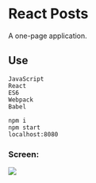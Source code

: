 # React Posts
A one-page application.

## Use
```
JavaScript
React
ES6
Webpack
Babel

```
```
npm i
npm start
localhost:8080

```
### Screen:
![](http://image.prntscr.com/image/4587f4c916a341c1beb167274f4d3513.png)